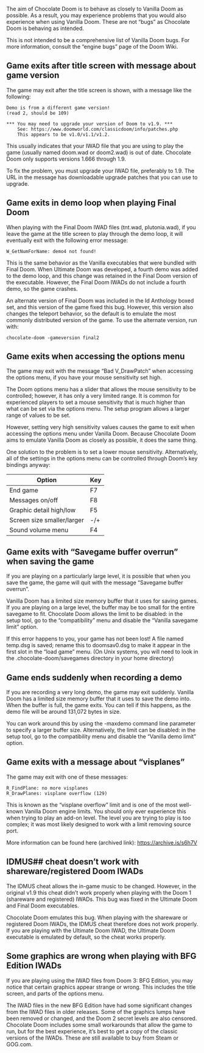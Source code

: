 The aim of Chocolate Doom is to behave as closely to Vanilla Doom as
possible.  As a result, you may experience problems that you would
also experience when using Vanilla Doom.  These are not “bugs” as
Chocolate Doom is behaving as intended.

This is not intended to be a comprehensive list of Vanilla Doom bugs.
For more information, consult the “engine bugs” page of the Doom Wiki.

## Game exits after title screen with message about game version

The game may exit after the title screen is shown, with a message like
the following:

    Demo is from a different game version!
    (read 2, should be 109)

    *** You may need to upgrade your version of Doom to v1.9. ***
        See: https://www.doomworld.com/classicdoom/info/patches.php
        This appears to be v1.0/v1.1/v1.2.

This usually indicates that your IWAD file that you are using to play
the game (usually named doom.wad or doom2.wad) is out of date.
Chocolate Doom only supports versions 1.666 through 1.9.

To fix the problem, you must upgrade your IWAD file, preferably
to 1.9.  The URL in the message has downloadable upgrade patches that
you can use to upgrade.

## Game exits in demo loop when playing Final Doom

When playing with the Final Doom IWAD files (tnt.wad, plutonia.wad),
if you leave the game at the title screen to play through the demo
loop, it will eventually exit with the following error message:

    W_GetNumForName: demo4 not found!

This is the same behavior as the Vanilla executables that were
bundled with Final Doom.  When Ultimate Doom was developed, a fourth
demo was added to the demo loop, and this change was retained in the
Final Doom version of the executable.  However, the Final Doom IWADs
do not include a fourth demo, so the game crashes.

An alternate version of Final Doom was included in the Id Anthology
boxed set, and this version of the game fixed this bug. However, this
version also changes the teleport behavior, so the default is to
emulate the most commonly distributed version of the game. To use
the alternate version, run with:

    chocolate-doom -gameversion final2

## Game exits when accessing the options menu

The game may exit with the message “Bad V_DrawPatch” when accessing
the options menu, if you have your mouse sensitivity set high.

The Doom options menu has a slider that allows the mouse sensitivity
to be controlled; however, it has only a very limited range. It is
common for experienced players to set a mouse sensitivity that is much
higher than what can be set via the options menu. The setup program
allows a larger range of values to be set.

However, setting very high sensitivity values causes the game to exit
when accessing the options menu under Vanilla Doom. Because Chocolate
Doom aims to emulate Vanilla Doom as closely as possible, it does the
same thing.

One solution to the problem is to set a lower mouse sensitivity.
Alternatively, all of the settings in the options menu can be
controlled through Doom’s key bindings anyway:

Option                     | Key
---------------------------|-----
End game                   | F7
Messages on/off            | F8
Graphic detail high/low    | F5
Screen size smaller/larger | -/+
Sound volume menu          | F4

## Game exits with “Savegame buffer overrun” when saving the game

If you are playing on a particularly large level, it is possible that
when you save the game, the game will quit with the message “Savegame
buffer overrun”.

Vanilla Doom has a limited size memory buffer that it uses for saving
games.  If you are playing on a large level, the buffer may be too
small for the entire savegame to fit.  Chocolate Doom allows the limit
to be disabled: in the setup tool, go to the “compatibility” menu and
disable the “Vanilla savegame limit” option.

If this error happens to you, your game has not been lost!  A file
named temp.dsg is saved; rename this to doomsav0.dsg to make it appear
in the first slot in the “load game” menu.  (On Unix systems, you will
need to look in the .chocolate-doom/savegames directory in your home
directory)

## Game ends suddenly when recording a demo

If you are recording a very long demo, the game may exit suddenly.
Vanilla Doom has a limited size memory buffer that it uses to save the
demo into.  When the buffer is full, the game exits.  You can tell if
this happens, as the demo file will be around 131,072 bytes in size.

You can work around this by using the -maxdemo command line parameter
to specify a larger buffer size.  Alternatively, the limit can be
disabled: in the setup tool, go to the compatibility menu and disable
the “Vanilla demo limit” option.

## Game exits with a message about “visplanes”

The game may exit with one of these messages:

    R_FindPlane: no more visplanes
    R_DrawPlanes: visplane overflow (129)

This is known as the “visplane overflow” limit and is one of the most
well-known Vanilla Doom engine limits.  You should only ever experience
this when trying to play an add-on level.  The level you are trying to
play is too complex; it was most likely designed to work with a limit
removing source port.

More information can be found here (archived link): https://archive.is/s6h7V

## IDMUS## cheat doesn’t work with shareware/registered Doom IWADs

The IDMUS cheat allows the in-game music to be changed.  However, in
the original v1.9 this cheat didn’t work properly when playing with
the Doom 1 (shareware and registered) IWADs.  This bug was fixed in
the Ultimate Doom and Final Doom executables.

Chocolate Doom emulates this bug.  When playing with the shareware or
registered Doom IWADs, the IDMUS cheat therefore does not work
properly.  If you are playing with the Ultimate Doom IWAD, the
Ultimate Doom executable is emulated by default, so the cheat works
properly.

## Some graphics are wrong when playing with BFG Edition IWADs

If you are playing using the IWAD files from Doom 3: BFG Edition, you
may notice that certain graphics appear strange or wrong. This
includes the title screen, and parts of the options menu.

The IWAD files in the new BFG Edition have had some significant
changes from the IWAD files in older releases. Some of the graphics
lumps have been removed or changed, and the Doom 2 secret levels are
also censored. Chocolate Doom includes some small workarounds that
allow the game to run, but for the best experience, it’s best to get a
copy of the classic versions of the IWADs. These are still available
to buy from Steam or GOG.com.
